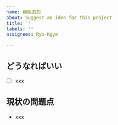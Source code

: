 ```yaml
---
name: 機能追加
about: Suggest an idea for this project
title: ''
labels: ''
assignees: Ryo-Kgym

---
```


## どうなればいい
- [ ] xxx

## 現状の問題点
- xxx
